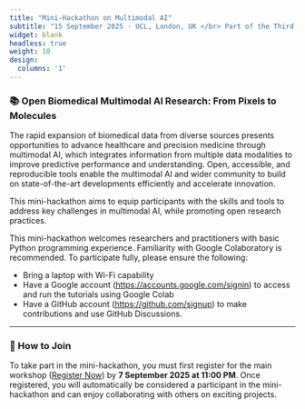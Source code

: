 ```yaml
---
title: "Mini-Hackathon on Multimodal AI"
subtitle: "15 September 2025 · UCL, London, UK </br> Part of the Third Workshop on Multimodal AI"
widget: blank
headless: true
weight: 10
design:
  columns: '1'
---
```


<!-- Are you interested in multimodal AI for healthcare and medicine, and planning to attend EMBC 2025 (14–17 July) in Copenhagen, Denmark?
If so, we invite you to join our half-day workshop on 16 July, *Open Biomedical Multimodal AI Research: From Pixels to Molecules*. Simply select this workshop when [registering](https://embc.embs.org/2025/registration/) for the conference. -->

### 📚 Open Biomedical Multimodal AI Research: From Pixels to Molecules

The rapid expansion of biomedical data from diverse sources presents opportunities to advance healthcare and precision medicine through multimodal AI, which integrates information from multiple data modalities to improve predictive performance and understanding. Open, accessible, and reproducible tools enable the multimodal AI and wider community to build on state-of-the-art developments efficiently and accelerate innovation.

This mini-hackathon aims to equip participants with the skills and tools to address key challenges in multimodal AI, while promoting open research practices.

This mini-hackathon welcomes researchers and practitioners with basic Python programming experience. Familiarity with Google Colaboratory is recommended. To participate fully, please ensure the following:

- Bring a laptop with Wi-Fi capability
- Have a Google account (https://accounts.google.com/signin) to access and run the tutorials using Google Colab
- Have a GitHub account  (https://github.com/signup) to make contributions and use GitHub Discussions.

<!-- We will conduct this mini-hackathon via a Jupyter Book at [https://pykale.github.io/mmai-tutorials/](https://pykale.github.io/mmai-tutorials/), with four interactive tutorials. -->

<!-- The first part of the workshop will introduce open research practices in biomedical multimodal AI. It will begin with an overview of open research in this field, followed by hands-on tutorials covering four practical examples:

- Cardiovascular disease assessment
- Brain disorder diagnosis
- Cancer classification
- Drug–target prediction

These tutorials will use public imaging, omics, and molecular datasets, including MIMIC ([Chest X-ray](https://physionet.org/content/mimic-cxr/2.1.0/) and [ECG](https://physionet.org/content/mimic-iv-ecg/1.0/)), [ABIDE](https://fcon_1000.projects.nitrc.org/indi/abide/abide_I.html), [TCGA](https://www.cancer.gov/ccg/research/genome-sequencing/tcga), [BindingDB](https://www.bindingdb.org/rwd/bind/index.jsp), and [BioSNAP](https://snap.stanford.edu/biodata/), and follow a standardised machine learning pipeline: data loading, preprocessing, embedding, prediction, evaluation, and interpretation, using the open-source multimodal AI library [PyKale](https://github.com/pykale/pykale).

The second part will allow participants to choose one of the four application areas introduced earlier, brain, heart, cancer, or drug, and further explore relevant challenges through collaborative, hands-on activities in small groups. This session is designed to foster deeper engagement, creativity, and problem-solving, supported by the organisers, speakers, and additional demonstrators available both in person and remotely to provide guidance and answer questions throughout. -->


---

### 📝 How to Join

To take part in the mini-hackathon, you must first register for the main workshop ([Register Now](https://onlineshop.shef.ac.uk/conferences-and-events/faculty-of-engineering/computer-science/third-workshop-on-multimodal-ai)) by **7 September 2025 at 11:00 PM**. Once registered, you will automatically be considered a participant in the mini-hackathon and can enjoy collaborating with others on exciting projects.
